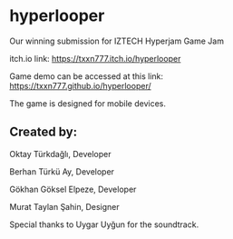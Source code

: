 # hyperlooper
Our winning submission for IZTECH Hyperjam Game Jam

itch.io link: https://txxn777.itch.io/hyperlooper

Game demo can be accessed at this link: https://txxn777.github.io/hyperlooper/

The game is designed for mobile devices.

## Created by:
Oktay Türkdağlı, Developer

Berhan Türkü Ay, Developer

Gökhan Göksel Elpeze, Developer

Murat Taylan Şahin, Designer

Special thanks to Uygar Uyğun for the soundtrack.
